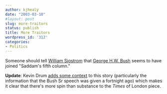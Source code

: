```yaml
---
author: kjhealy
date: "2003-03-10"
#layout: post
slug: more-traitors
status: publish
title: More Traitors
wordpress_id: '312'
categories:
- Politics
---
```


Someone should tell [William Sjostrom](http://www.atlanticblog.com/archives/000670.html#000670) that [George H.W. Bush](http://www.timesonline.co.uk/article/0,,3-605441,00.html) seems to have joined "Saddam's fifth column."

**Update**: Kevin Drum [adds some context](http://calpundit.blogspot.com/2003_03_09_calpundit_archive.html#90500152) to this story (particularly the information that the Bush Sr speech was given a fortnight ago) which makes it clear that there's more spin than substance to the *Times* of London piece.
